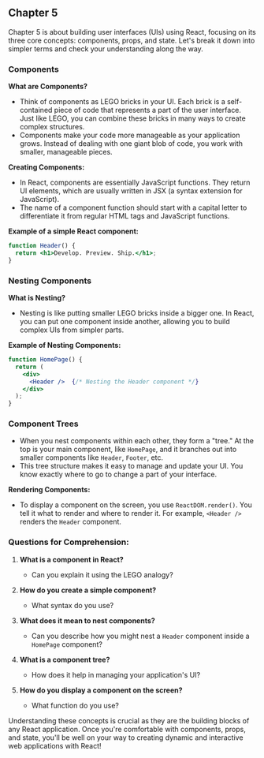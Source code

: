 ## Chapter 5

Chapter 5 is about building user interfaces (UIs) using React, focusing on its three core concepts: components, props, and state. Let's break it down into simpler terms and check your understanding along the way.

### Components

**What are Components?**
- Think of components as LEGO bricks in your UI. Each brick is a self-contained piece of code that represents a part of the user interface. Just like LEGO, you can combine these bricks in many ways to create complex structures.
- Components make your code more manageable as your application grows. Instead of dealing with one giant blob of code, you work with smaller, manageable pieces.

**Creating Components:**
- In React, components are essentially JavaScript functions. They return UI elements, which are usually written in JSX (a syntax extension for JavaScript).
- The name of a component function should start with a capital letter to differentiate it from regular HTML tags and JavaScript functions.

**Example of a simple React component:**
```jsx
function Header() {
  return <h1>Develop. Preview. Ship.</h1>;
}
```

### Nesting Components

**What is Nesting?**
- Nesting is like putting smaller LEGO bricks inside a bigger one. In React, you can put one component inside another, allowing you to build complex UIs from simpler parts.

**Example of Nesting Components:**
```jsx
function HomePage() {
  return (
    <div>
      <Header />  {/* Nesting the Header component */}
    </div>
  );
}
```

### Component Trees

- When you nest components within each other, they form a "tree." At the top is your main component, like `HomePage`, and it branches out into smaller components like `Header`, `Footer`, etc.
- This tree structure makes it easy to manage and update your UI. You know exactly where to go to change a part of your interface.

**Rendering Components:**
- To display a component on the screen, you use `ReactDOM.render()`. You tell it what to render and where to render it. For example, `<Header />` renders the `Header` component.

### Questions for Comprehension:

1. **What is a component in React?**
   - Can you explain it using the LEGO analogy?

2. **How do you create a simple component?**
   - What syntax do you use?

3. **What does it mean to nest components?**
   - Can you describe how you might nest a `Header` component inside a `HomePage` component?

4. **What is a component tree?**
   - How does it help in managing your application's UI?

5. **How do you display a component on the screen?**
   - What function do you use?

Understanding these concepts is crucial as they are the building blocks of any React application. Once you're comfortable with components, props, and state, you'll be well on your way to creating dynamic and interactive web applications with React!